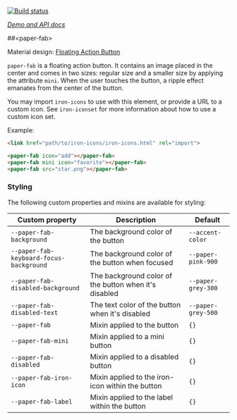
<!---

This README is automatically generated from the comments in these files:
paper-fab.html

Edit those files, and our readme bot will duplicate them over here!
Edit this file, and the bot will squash your changes :)

The bot does some handling of markdown. Please file a bug if it does the wrong
thing! https://github.com/PolymerLabs/tedium/issues

-->

[![Build status](https://travis-ci.org/PolymerElements/paper-fab.svg?branch=master)](https://travis-ci.org/PolymerElements/paper-fab)

_[Demo and API docs](https://elements.polymer-project.org/elements/paper-fab)_


##&lt;paper-fab&gt;

Material design: [Floating Action Button](https://www.google.com/design/spec/components/buttons-floating-action-button.html)

`paper-fab` is a floating action button. It contains an image placed in the center and
comes in two sizes: regular size and a smaller size by applying the attribute `mini`. When
the user touches the button, a ripple effect emanates from the center of the button.

You may import `iron-icons` to use with this element, or provide a URL to a custom icon.
See `iron-iconset` for more information about how to use a custom icon set.

Example:

```html
<link href="path/to/iron-icons/iron-icons.html" rel="import">

<paper-fab icon="add"></paper-fab>
<paper-fab mini icon="favorite"></paper-fab>
<paper-fab src="star.png"></paper-fab>
```

### Styling

The following custom properties and mixins are available for styling:

| Custom property | Description | Default |
| --- | --- | --- |
| `--paper-fab-background` | The background color of the button | `--accent-color` |
| `--paper-fab-keyboard-focus-background` | The background color of the button when focused | `--paper-pink-900` |
| `--paper-fab-disabled-background` | The background color of the button when it's disabled | `--paper-grey-300` |
| `--paper-fab-disabled-text` | The text color of the button when it's disabled | `--paper-grey-500` |
| `--paper-fab` | Mixin applied to the button | `{}` |
| `--paper-fab-mini` | Mixin applied to a mini button | `{}` |
| `--paper-fab-disabled` | Mixin applied to a disabled button | `{}` |
| `--paper-fab-iron-icon` | Mixin applied to the iron-icon within the button | `{}` |
| `--paper-fab-label` | Mixin applied to the label within the button | `{}` |


